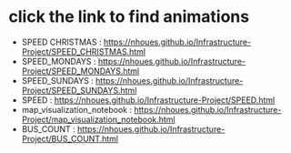 
# click the link to find animations 
* SPEED CHRISTMAS  :  https://nhoues.github.io/Infrastructure-Project/SPEED_CHRISTMAS.html
* SPEED_MONDAYS :  https://nhoues.github.io/Infrastructure-Project/SPEED_MONDAYS.html
* SPEED_SUNDAYS :  https://nhoues.github.io/Infrastructure-Project/SPEED_SUNDAYS.html
* SPEED :  https://nhoues.github.io/Infrastructure-Project/SPEED.html
* map_visualization_notebook :  https://nhoues.github.io/Infrastructure-Project/map_visualization_notebook.html
* BUS_COUNT :  https://nhoues.github.io/Infrastructure-Project/BUS_COUNT.html

